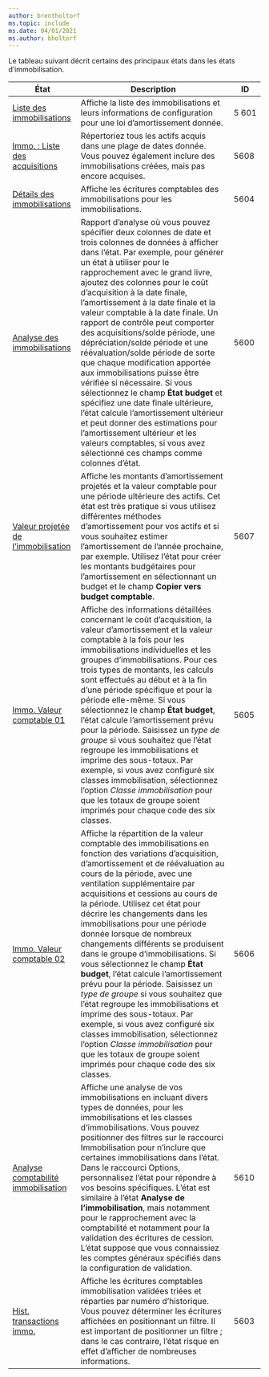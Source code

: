 ```yaml
---
author: brentholtorf
ms.topic: include
ms.date: 04/01/2021
ms.author: bholtorf
---
```


Le tableau suivant décrit certains des principaux états dans les états d’immobilisation.

| État | Description | ID | 
|--|--|--|
| [Liste des immobilisations](https://businesscentral.dynamics.com?report=5601)| Affiche la liste des immobilisations et leurs informations de configuration pour une loi d’amortissement donnée. |5 601 |
| [Immo. : Liste des acquisitions](https://businesscentral.dynamics.com?report=5608) |  Répertoriez tous les actifs acquis dans une plage de dates donnée. Vous pouvez également inclure des immobilisations créées, mais pas encore acquises. |5608 |
| [Détails des immobilisations](https://businesscentral.dynamics.com?report=5604)| Affiche les écritures comptables des immobilisations pour les immobilisations. |5604 |
| [Analyse des immobilisations](https://businesscentral.dynamics.com?report=5600)| Rapport d’analyse où vous pouvez spécifier deux colonnes de date et trois colonnes de données à afficher dans l’état. Par exemple, pour générer un état à utiliser pour le rapprochement avec le grand livre, ajoutez des colonnes pour le coût d’acquisition à la date finale, l’amortissement à la date finale et la valeur comptable à la date finale. Un rapport de contrôle peut comporter des acquisitions/solde période, une dépréciation/solde période et une réévaluation/solde période de sorte que chaque modification apportée aux immobilisations puisse être vérifiée si nécessaire. Si vous sélectionnez le champ **État budget** et spécifiez une date finale ultérieure, l’état calcule l’amortissement ultérieur et peut donner des estimations pour l’amortissement ultérieur et les valeurs comptables, si vous avez sélectionné ces champs comme colonnes d’état. |5600|
| [Valeur projetée de l’immobilisation](https://businesscentral.dynamics.com?report=5607)| Affiche les montants d’amortissement projetés et la valeur comptable pour une période ultérieure des actifs. Cet état est très pratique si vous utilisez différentes méthodes d’amortissement pour vos actifs et si vous souhaitez estimer l’amortissement de l’année prochaine, par exemple. Utilisez l’état pour créer les montants budgétaires pour l’amortissement en sélectionnant un budget et le champ **Copier vers budget comptable**. |5607 |
| [Immo. Valeur comptable 01](https://businesscentral.dynamics.com?report=5605)|Affiche des informations détaillées concernant le coût d’acquisition, la valeur d’amortissement et la valeur comptable à la fois pour les immobilisations individuelles et les groupes d’immobilisations. Pour ces trois types de montants, les calculs sont effectués au début et à la fin d’une période spécifique et pour la période elle-même. Si vous sélectionnez le champ **État budget**, l’état calcule l’amortissement prévu pour la période. Saisissez un *type de groupe* si vous souhaitez que l’état regroupe les immobilisations et imprime des sous-totaux. Par exemple, si vous avez configuré six classes immobilisation, sélectionnez l’option *Classe immobilisation* pour que les totaux de groupe soient imprimés pour chaque code des six classes.|5605|
| [Immo. Valeur comptable 02](https://businesscentral.dynamics.com?report=5606)|Affiche la répartition de la valeur comptable des immobilisations en fonction des variations d’acquisition, d’amortissement et de réévaluation au cours de la période, avec une ventilation supplémentaire par acquisitions et cessions au cours de la période. Utilisez cet état pour décrire les changements dans les immobilisations pour une période donnée lorsque de nombreux changements différents se produisent dans le groupe d’immobilisations. Si vous sélectionnez le champ **État budget**, l’état calcule l’amortissement prévu pour la période. Saisissez un *type de groupe* si vous souhaitez que l’état regroupe les immobilisations et imprime des sous-totaux. Par exemple, si vous avez configuré six classes immobilisation, sélectionnez l’option *Classe immobilisation* pour que les totaux de groupe soient imprimés pour chaque code des six classes. |5606|
| [Analyse comptabilité immobilisation](https://businesscentral.dynamics.com?report=5610)|Affiche une analyse de vos immobilisations en incluant divers types de données, pour les immobilisations et les classes d’immobilisations. Vous pouvez positionner des filtres sur le raccourci Immobilisation pour n’inclure que certaines immobilisations dans l’état. Dans le raccourci Options, personnalisez l’état pour répondre à vos besoins spécifiques. L’état est similaire à l’état **Analyse de l’immobilisation**, mais notamment pour le rapprochement avec la comptabilité et notamment pour la validation des écritures de cession. L’état suppose que vous connaissiez les comptes généraux spécifiés dans la configuration de validation. | 5610 |
| [Hist. transactions immo.](https://businesscentral.dynamics.com?report=5603) |Affiche les écritures comptables immobilisation validées triées et réparties par numéro d’historique. Vous pouvez déterminer les écritures affichées en positionnant un filtre. Il est important de positionner un filtre ; dans le cas contraire, l’état risque en effet d’afficher de nombreuses informations. |5603  |
